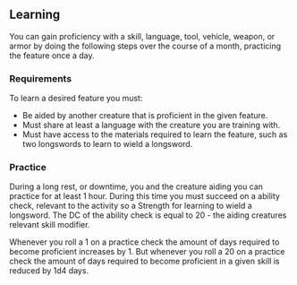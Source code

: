 ## Learning
You can gain proficiency with a skill, language, tool, vehicle, weapon, or armor by doing the following steps over the course of a month, practicing the feature once a day.

### Requirements
To learn a desired feature you must:
- Be aided by another creature that is proficient in the given feature.
- Must share at least a language with the creature you are training with.
- Must have access to the materials required to learn the feature, such as two longswords to learn to wield a longsword.

### Practice
During a long rest, or downtime, you and the creature aiding you can practice for at least 1 hour. During this time you must succeed on a ability check, relevant to the activity so a Strength for learning to wield a longsword. The DC of the ability check is equal to 20 - the aiding creatures relevant skill modifier.

Whenever you roll a 1 on a practice check the amount of days required to become proficient increases by 1. But whenever you roll a 20 on a practice check the amount of days required to become proficient in a given skill is reduced by 1d4 days.